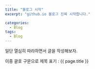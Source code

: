 ```yaml
---
title: "블로그 시작"
excerpt: "github.io 블로그 진짜 시작합니다."

categories:
  - Blog
tags:
  - Blog
---
```


일단 열심히 따라하면서 글을 작성해보자.

이중 괄호 구문으로 제목 표기 : {{ page.title }}
